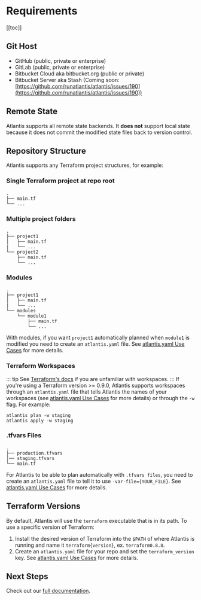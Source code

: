 # Requirements

[[toc]]

## Git Host
* GitHub (public, private or enterprise)
* GitLab (public, private or enterprise)
* Bitbucket Cloud aka bitbucket.org (public or private)
* Bitbucket Server aka Stash (Coming soon: [https://github.com/runatlantis/atlantis/issues/190](https://github.com/runatlantis/atlantis/issues/190))

## Remote State
Atlantis supports all remote state backends. It **does not** support local state
because it does not commit the modified state files back to version control.

## Repository Structure
Atlantis supports any Terraform project structures, for example:

### Single Terraform project at repo root
```
.
├── main.tf
└── ...
```

### Multiple project folders
```
.
├── project1
│   ├── main.tf
|   └── ...
└── project2
    ├── main.tf
    └── ...
```

### Modules
```
.
├── project1
│   ├── main.tf
|   └── ...
└── modules
    └── module1
        ├── main.tf
        └── ...
```
With modules, if you want `project1` automatically planned when `module1` is modified
you need to create an `atlantis.yaml` file. See [atlantis.yaml Use Cases](atlantis-yaml-use-cases.html#configuring-autoplanning) for more details.

###  Terraform Workspaces
::: tip
See [Terraform's docs](https://www.terraform.io/docs/state/workspaces.html) if you are unfamiliar with workspaces.
:::
If you're using a Terraform version >= 0.9.0, Atlantis supports workspaces through an
`atlantis.yaml` file that tells Atlantis the names of your workspaces
(see [atlantis.yaml Use Cases](atlantis-yaml-use-cases.html#supporting-terraform-workspaces) for more details)
or through the `-w` flag. For example:
```
atlantis plan -w staging
atlantis apply -w staging
```


### .tfvars Files
```
.
├── production.tfvars
│── staging.tfvars
└── main.tf
```
For Atlantis to be able to plan automatically with `.tfvars files`, you need to create
an `atlantis.yaml` file to tell it to use `-var-file={YOUR_FILE}`.
See [atlantis.yaml Use Cases](atlantis-yaml-use-cases.html#using-tfvars-files) for more details.

## Terraform Versions
By default, Atlantis will use the `terraform` executable that is in its path.
To use a specific version of Terraform:
1. Install the desired version of Terraform into the `$PATH` of where Atlantis is
 running and name it `terraform{version}`, ex. `terraform0.8.8`.
2. Create an `atlantis.yaml` file for your repo and set the `terraform_version` key.
See [atlantis.yaml Use Cases](atlantis-yaml-use-cases.html#terraform-versions) for more details.

## Next Steps
Check out our [full documentation](../docs/).
